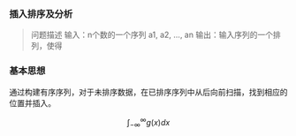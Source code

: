 
### 插入排序及分析

> 问题描述
输入：n个数的一个序列 a1, a2, ..., an
输出：输入序列的一个排列，使得 

### 基本思想

通过构建有序序列，对于未排序数据，在已排序序列中从后向前扫描，找到相应的位置并插入。

$$
\int_{-\infty}^\infty g(x) dx
$$

